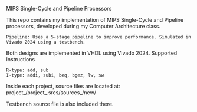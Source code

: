 MIPS Single-Cycle and Pipeline Processors

This repo contains my implementation of MIPS Single-Cycle and Pipeline processors, developed during my Computer Architecture class.

    Pipeline: Uses a 5-stage pipeline to improve performance. Simulated in Vivado 2024 using a testbench.

Both designs are implemented in VHDL using Vivado 2024.
Supported Instructions

    R-type: add, sub
    I-type: addi, subi, beq, bgez, lw, sw

Inside each project, source files are located at:
project_<number>/project_<number>.srcs/sources_<number>/new/

Testbench source file is also included there.
